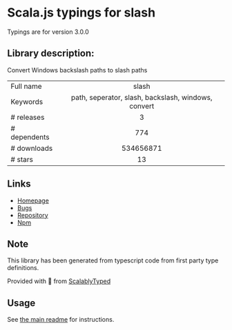 
# Scala.js typings for slash

Typings are for version 3.0.0

## Library description:
Convert Windows backslash paths to slash paths

|                    |                 |
| ------------------ | :-------------: |
| Full name          | slash |
| Keywords           | path, seperator, slash, backslash, windows, convert |
| # releases         | 3 |
| # dependents       | 774 |
| # downloads        | 534656871 |
| # stars            | 13 |

## Links
- [Homepage](https://github.com/sindresorhus/slash#readme)
- [Bugs](https://github.com/sindresorhus/slash/issues)
- [Repository](https://github.com/sindresorhus/slash)
- [Npm](https://www.npmjs.com/package/slash)
    


## Note
This library has been generated from typescript code from first party type definitions.

Provided with :purple_heart: from [ScalablyTyped](https://github.com/oyvindberg/ScalablyTyped)

## Usage
See [the main readme](../../readme.md) for instructions.


